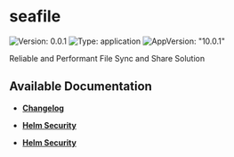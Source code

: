 # seafile

![Version: 0.0.1](https://img.shields.io/badge/Version-0.0.1-informational?style=flat-square) ![Type: application](https://img.shields.io/badge/Type-application-informational?style=flat-square) ![AppVersion: "10.0.1"](https://img.shields.io/badge/AppVersion-"10.0.1"-informational?style=flat-square)

Reliable and Performant File Sync and Share Solution

## Available Documentation

- [**Changelog**](CHANGELOG)

- [**Helm Security**](container-security)

- [**Helm Security**](helm-security)

